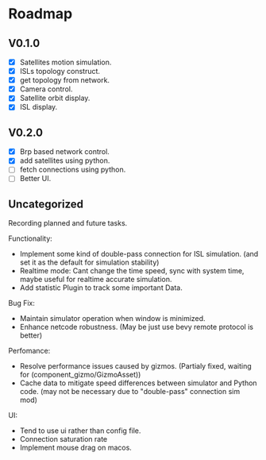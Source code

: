 # Roadmap

## V0.1.0
- [x] Satellites motion simulation.
- [x] ISLs topology construct.
- [x] get topology from network.
- [x] Camera control.
- [x] Satellite orbit display.
- [x] ISL display.

## V0.2.0
- [x] Brp based network control.
- [x] add satellites using python.
- [ ] fetch connections using python.
- [ ] Better UI.

## Uncategorized

Recording planned and future tasks.

Functionality:
- Implement some kind of double-pass connection for ISL simulation. (and set it as the default for simulation stability)
- Realtime mode: Cant change the time speed, sync with system time, maybe useful for realtime accurate simulation.
- Add statistic Plugin to track some important Data.

Bug Fix:
- Maintain simulator operation when window is minimized.
- Enhance netcode robustness. (May be just use bevy remote protocol is better)

Perfomance:
- Resolve performance issues caused by gizmos. (Partialy fixed, waiting for (component_gizmo/GizmoAsset))
- Cache data to mitigate speed differences between simulator and Python code. (may not be necessary due to "double-pass" connection sim mod)

UI:
- Tend to use ui rather than config file.
- Connection saturation rate
- Implement mouse drag on macos.
